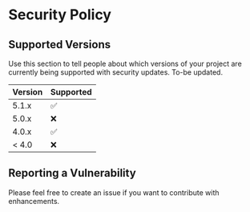 # Security Policy

## Supported Versions

Use this section to tell people about which versions of your project are
currently being supported with security updates.
To-be updated.

| Version | Supported          |
| ------- | ------------------ |
| 5.1.x   | :white_check_mark: |
| 5.0.x   | :x:                |
| 4.0.x   | :white_check_mark: |
| < 4.0   | :x:                |

## Reporting a Vulnerability

Please feel free to create an issue if you want to contribute with enhancements.
